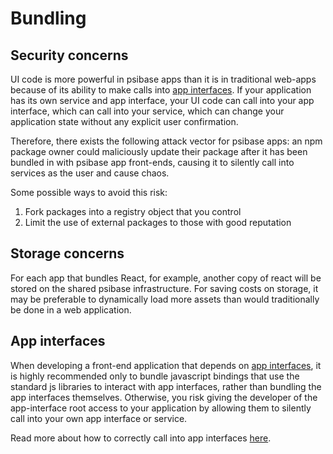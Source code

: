 # Bundling

## Security concerns

UI code is more powerful in psibase apps than it is in traditional web-apps because of its ability to make calls into [app interfaces](../app-interfaces/README.md). If your application has its own service and app interface, your UI code can call into your app interface, which can call into your service, which can change your application state without any explicit user confirmation.

Therefore, there exists the following attack vector for psibase apps: an npm package owner could maliciously update their package after it has been bundled in with psibase app front-ends, causing it to silently call into services as the user and cause chaos.

Some possible ways to avoid this risk:
1. Fork packages into a registry object that you control
2. Limit the use of external packages to those with good reputation

## Storage concerns

For each app that bundles React, for example, another copy of react will be stored on the shared psibase infrastructure. For saving costs on storage, it may be preferable to dynamically load more assets than would traditionally be done in a web application.

## App interfaces

When developing a front-end application that depends on [app interfaces](../app-interfaces/README.md), it is highly recommended only to bundle javascript bindings that use the standard js libraries to interact with app interfaces, rather than bundling the app interfaces themselves. Otherwise, you risk giving the developer of the app-interface root access to your application by allowing them to silently call into your own app interface or service.

Read more about how to correctly call into app interfaces [here](../app-interfaces/reference/README.md).
